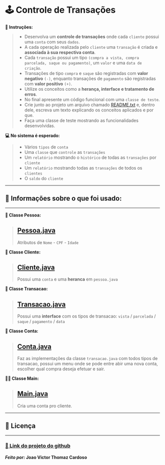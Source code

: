 # 🕹️ Controle de Transações

**📜 Instruções:**

> - Desenvolva um **controle de transações** onde cada `cliente` possui uma `conta` com seus `dados`.
> - A cada operação realizada pelo `cliente` uma `transação` é criada e **associada à sua respectiva conta**.
> - Cada `transação` possui um tipo `(compra a vista, compra parcelada, saque ou pagamento)`, um `valor` e uma `data de criação`.
> - Transações de tipo `​compra` e `saque` são registradas com ​**valor negativo​** `(-)`, enquanto transações de `pagamento` são registradas com **valor positivo** `(+)`​.
> - Utilize os conceitos como a **herança, interface e tratamento de erros**.
> - No final apresente um código funcional com uma `classe de teste`.
> - Crie junto ao projeto um arquivo chamado [README.txt]() e, dentro dele, escreva um texto explicando os conceitos aplicados e por que.
> - Faça uma classe de teste mostrando as funcionalidades desenvolvidas.

**‍💻 No sistema é esperado:**

> - Vários `tipos` de `conta`
> - Uma `classe` que `controle` as `transações`
> - Um `relatório` mostrando o `histórico` de todas as `transações` por `cliente`
> - Um `relatório` mostrando todas as `transações` de todos os `clientes`
> - O `saldo` do `cliente`

---

## 🔖 Informações sobre o que foi usado:

---

**👤 Classe Pessoa:**

> ## [Pessoa.java]()
>
> Atributos de `Nome` - `CPF` - `Idade`

**👨 Classe Cliente:**

> ## [Cliente.java]()
>
> Possui uma `conta` e uma **heranca** em `pessoa.java`

**💼 Classe Transacao:**

> ## [Transacao.java]()
>
> Possui uma **interface** com os tipos de transacao: `vista` / `parcelada` / `saque` / `pagamento` / `data`

**🏦 Classe Conta:**

> ## [Conta.java]()
>
> Faz as implementações da classe `transacao.java` com todos tipos de transacao, possui um menu onde
> se pode entre abir uma nova conta, escolher qual compra deseja efetuar e sair.

**👨‍💻 Classe Main:**

> ## [Main.java]()
>
> Cria uma conta pro cliente.

---

## 📝 Licença

---

### [🔗 Link do projeto do github]()

#### _Feito por:_ **Joao Victor Thomaz Cardoso**
